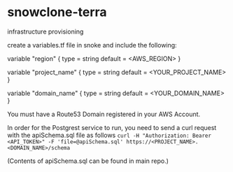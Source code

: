 # snowclone-terra
infrastructure provisioning

create a variables.tf file in snoke and include the following: 

variable "region" {
  type    = string
  default = <AWS_REGION>
}

variable "project_name" {
    type = string
    default = <YOUR_PROJECT_NAME>
}

variable "domain_name" {
    type = string
    default = <YOUR_DOMAIN_NAME>
}

You must have a Route53 Domain registered in your AWS Account.

In order for the Postgrest service to run, you need to send a curl request with the apiSchema.sql file as follows
`curl -H "Authorization: Bearer <API_TOKEN>" -F 'file=@apiSchema.sql' https://<PROJECT_NAME>.<DOMAIN_NAME>/schema` 

(Contents of apiSchema.sql can be found in main repo.)